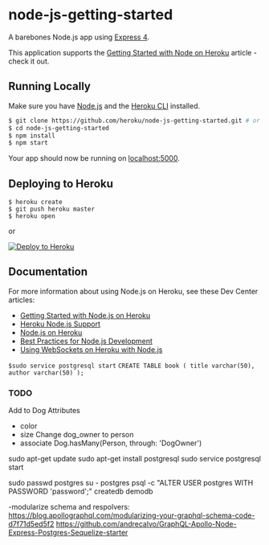 # node-js-getting-started

A barebones Node.js app using [Express 4](http://expressjs.com/).

This application supports the [Getting Started with Node on Heroku](https://devcenter.heroku.com/articles/getting-started-with-nodejs) article - check it out.

## Running Locally

Make sure you have [Node.js](http://nodejs.org/) and the [Heroku CLI](https://cli.heroku.com/) installed.

```sh
$ git clone https://github.com/heroku/node-js-getting-started.git # or clone your own fork
$ cd node-js-getting-started
$ npm install
$ npm start
```

Your app should now be running on [localhost:5000](http://localhost:5000/).

## Deploying to Heroku

```
$ heroku create
$ git push heroku master
$ heroku open
```
or

[![Deploy to Heroku](https://www.herokucdn.com/deploy/button.png)](https://heroku.com/deploy)

## Documentation

For more information about using Node.js on Heroku, see these Dev Center articles:

- [Getting Started with Node.js on Heroku](https://devcenter.heroku.com/articles/getting-started-with-nodejs)
- [Heroku Node.js Support](https://devcenter.heroku.com/articles/nodejs-support)
- [Node.js on Heroku](https://devcenter.heroku.com/categories/nodejs)
- [Best Practices for Node.js Development](https://devcenter.heroku.com/articles/node-best-practices)
- [Using WebSockets on Heroku with Node.js](https://devcenter.heroku.com/articles/node-websockets)

`$sudo service postgresql start`
`CREATE TABLE book ( title varchar(50), author varchar(50) );`

### TODO
Add to Dog Attributes
- color
- size
Change dog_owner to person
- associate Dog.hasMany(Person, through: 'DogOwner')

sudo apt-get update
sudo apt-get install postgresql
sudo service postgresql start

sudo passwd postgres
su - postgres
psql -c "ALTER USER postgres WITH PASSWORD 'password';"
createdb demodb

-modularize schema and respolvers:
https://blog.apollographql.com/modularizing-your-graphql-schema-code-d7f71d5ed5f2
https://github.com/andrecalvo/GraphQL-Apollo-Node-Express-Postgres-Sequelize-starter
